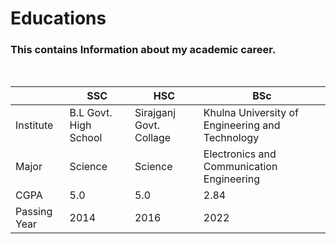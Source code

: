 # Educations
### This contains Information about my academic career.
  
  <br>
 
  | |SSC|HSC|BSc|
  |-----|-----|------|-----|
  |Institute|B.L Govt. High School|Sirajganj Govt. Collage|Khulna University of Engineering and Technology|
  |Major|Science|Science|Electronics and Communication Engineering|
  |CGPA|5.0|5.0|2.84|
  |Passing Year|2014|2016|2022|
